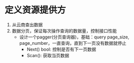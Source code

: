 # 定义资源提供方

1. 从云商查出数据
2. 数据分页，保证每次操作查询的数据量，控制接口性能
    + 设计一个pagger(分页查询器)，基础：query page_size, page_number，一直查询，直到下一页没有数据就停止
      + Next() bool: 控制是否有下一页数据
      + Scan(): 获取当页数据
